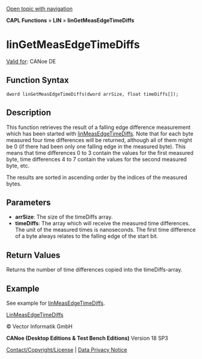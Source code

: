 [Open topic with navigation](../../../../../CANoeDEFamily.htm#Topics/CAPLFunctions/LIN/Functions/CAPLfunctionLINGetMeasEdgeTimeDiffs.md)

**CAPL Functions** » **LIN** » **linGetMeasEdgeTimeDiffs**

# linGetMeasEdgeTimeDiffs

[Valid for](../../../Shared/FeatureAvailability.md): CANoe DE

## Function Syntax

```
dword linGetMeasEdgeTimeDiffs(dword arrSize, float timeDiffs[]);
```

## Description

This function retrieves the result of a falling edge difference measurement which has been started with [linMeasEdgeTimeDiffs](CAPLfunctionLINMeasEdgeTimeDiffs.md). Note that for each byte measured four time differences will be returned, although all of them might be 0 (if there had been only one falling edge in the measured byte). This means that time differences 0 to 3 contain the values for the first measured byte, time differences 4 to 7 contain the values for the second measured byte, etc.

The results are sorted in ascending order by the indices of the measured bytes.

## Parameters

- **arrSize**: The size of the timeDiffs array.
- **timeDiffs**: The array which will receive the measured time differences. The unit of the measured times is nanoseconds. The first time difference of a byte always relates to the falling edge of the start bit.

## Return Values

Returns the number of time differences copied into the timeDiffs-array.

## Example

See example for [linMeasEdgeTimeDiffs](CAPLfunctionLINMeasEdgeTimeDiffs.md).

[LinMeasEdgeTimeDiffs](CAPLfunctionLINMeasEdgeTimeDiffs.md)

© Vector Informatik GmbH

**CANoe (Desktop Editions & Test Bench Editions)** Version 18 SP3

[Contact/Copyright/License](../../../Shared/ContactCopyrightLicense.md) | [Data Privacy Notice](https://www.vector.com/int/en/company/get-info/privacy-policy/)